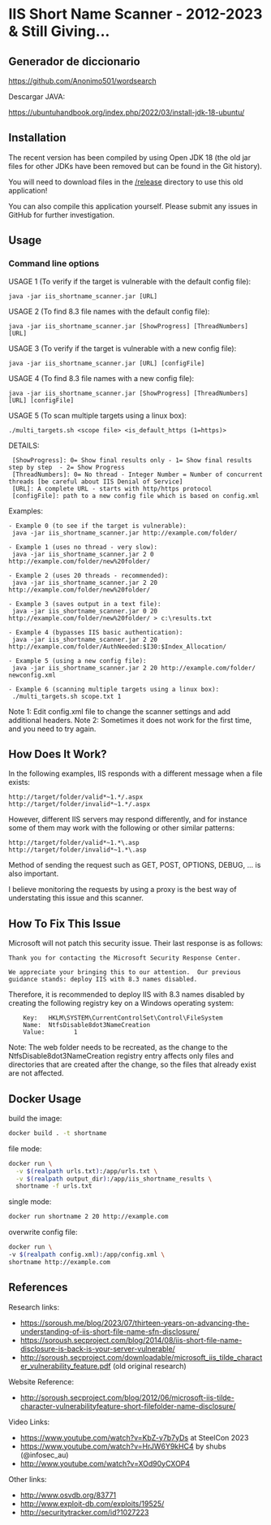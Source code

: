 IIS Short Name Scanner - 2012-2023 & Still Giving...
=====================

## Generador de diccionario
https://github.com/Anonimo501/wordsearch

Descargar JAVA:

https://ubuntuhandbook.org/index.php/2022/03/install-jdk-18-ubuntu/

Installation
--------------

The recent version has been compiled by using Open JDK 18 (the old jar files for other JDKs have been removed but can be found in the Git history). 

You will need to download files in the [/release](https://github.com/irsdl/IIS-ShortName-Scanner/tree/master/release) directory to use this old application!

You can also compile this application yourself. Please submit any issues in GitHub for further investigation.

Usage
-------

### Command line options

USAGE 1 (To verify if the target is vulnerable with the default config file):
```
java -jar iis_shortname_scanner.jar [URL]
```

USAGE 2 (To find 8.3 file names with the default config file):
```
java -jar iis_shortname_scanner.jar [ShowProgress] [ThreadNumbers] [URL]
```

USAGE 3 (To verify if the target is vulnerable with a new config file):
```
java -jar iis_shortname_scanner.jar [URL] [configFile]
```

USAGE 4 (To find 8.3 file names with a new config file):
```
java -jar iis_shortname_scanner.jar [ShowProgress] [ThreadNumbers] [URL] [configFile]
```

USAGE 5 (To scan multiple targets using a linux box):
```
./multi_targets.sh <scope file> <is_default_https (1=https)>
```

DETAILS:
```
 [ShowProgress]: 0= Show final results only - 1= Show final results step by step  - 2= Show Progress
 [ThreadNumbers]: 0= No thread - Integer Number = Number of concurrent threads [be careful about IIS Denial of Service]
 [URL]: A complete URL - starts with http/https protocol
 [configFile]: path to a new config file which is based on config.xml
```

Examples:
```
- Example 0 (to see if the target is vulnerable):
 java -jar iis_shortname_scanner.jar http://example.com/folder/

- Example 1 (uses no thread - very slow):
 java -jar iis_shortname_scanner.jar 2 0 http://example.com/folder/new%20folder/

- Example 2 (uses 20 threads - recommended):
 java -jar iis_shortname_scanner.jar 2 20 http://example.com/folder/new%20folder/

- Example 3 (saves output in a text file):
 java -jar iis_shortname_scanner.jar 0 20 http://example.com/folder/new%20folder/ > c:\results.txt

- Example 4 (bypasses IIS basic authentication):
 java -jar iis_shortname_scanner.jar 2 20 http://example.com/folder/AuthNeeded:$I30:$Index_Allocation/

- Example 5 (using a new config file):
 java -jar iis_shortname_scanner.jar 2 20 http://example.com/folder/ newconfig.xml 
 
- Example 6 (scanning multiple targets using a linux box):
 ./multi_targets.sh scope.txt 1
```

Note 1: Edit config.xml file to change the scanner settings and add additional headers.
Note 2: Sometimes it does not work for the first time, and you need to try again.


How Does It Work?
------------------
In the following examples, IIS responds with a different message when a file exists:
```
http://target/folder/valid*~1.*/.aspx
http://target/folder/invalid*~1.*/.aspx
```

However, different IIS servers may respond differently, and for instance some of them may work with the following or other similar patterns:
```
http://target/folder/valid*~1.*\.asp
http://target/folder/invalid*~1.*\.asp
```
Method of sending the request such as GET, POST, OPTIONS, DEBUG, ... is also important.

I believe monitoring the requests by using a proxy is the best way of understating this issue and this scanner.


How To Fix This Issue
----------------------

Microsoft will not patch this security issue. Their last response is as follows:
```
Thank you for contacting the Microsoft Security Response Center.  

We appreciate your bringing this to our attention.  Our previous guidance stands: deploy IIS with 8.3 names disabled.  
```

Therefore, it is recommended to deploy IIS with 8.3 names disabled by creating the following registry key on a Windows operating system:
```
	Key:   HKLM\SYSTEM\CurrentControlSet\Control\FileSystem
	Name:  NtfsDisable8dot3NameCreation 
	Value:        1 
```

Note: The web folder needs to be recreated, as the change to the NtfsDisable8dot3NameCreation registry entry affects only files and directories that are created after the change, so the files that already exist are not affected.


Docker Usage
------------
build the image:
  ```bash
  docker build . -t shortname
  ```

file mode:
  ```bash
  docker run \
    -v $(realpath urls.txt):/app/urls.txt \
    -v $(realpath output_dir):/app/iis_shortname_results \
    shortname -f urls.txt
  ```

single mode:
  ```bash
  docker run shortname 2 20 http://example.com
  ```

overwrite config file:
  ```bash
  docker run \
  -v $(realpath config.xml):/app/config.xml \
  shortname http://example.com
  ```


References
------------

Research links:
* https://soroush.me/blog/2023/07/thirteen-years-on-advancing-the-understanding-of-iis-short-file-name-sfn-disclosure/
* https://soroush.secproject.com/blog/2014/08/iis-short-file-name-disclosure-is-back-is-your-server-vulnerable/ 
* http://soroush.secproject.com/downloadable/microsoft_iis_tilde_character_vulnerability_feature.pdf (old original research)

Website Reference: 
* http://soroush.secproject.com/blog/2012/06/microsoft-iis-tilde-character-vulnerabilityfeature-short-filefolder-name-disclosure/

Video Links: 
* https://www.youtube.com/watch?v=KbZ-y7b7yDs at SteelCon 2023
* https://www.youtube.com/watch?v=HrJW6Y9kHC4 by shubs (@infosec_au)
* http://www.youtube.com/watch?v=XOd90yCXOP4

Other links:
* http://www.osvdb.org/83771
* http://www.exploit-db.com/exploits/19525/
* http://securitytracker.com/id?1027223


